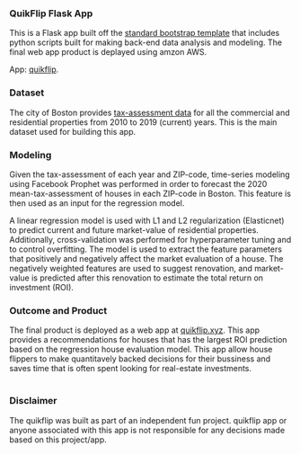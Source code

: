 ### QuikFlip Flask App

This is a Flask app built off the [standard bootstrap template](https://getbootstrap.com/docs/3.3/) that includes python scripts built for making back-end data analysis and modeling. The final web app product is deplayed using amzon AWS.

App: [quikflip](http://quikflip.xyz). 

### Dataset 
The city of Boston provides [tax-assessment data](https://data.boston.gov/dataset/property-assessment/) for all the commercial and residential properties from 2010 to 2019 (current) years. This is the main dataset used for building this app. 


### Modeling
Given the tax-assessment of each year and ZIP-code, time-series modeling using Facebook Prophet was performed in order to forecast the 2020 mean-tax-assessment of houses in each ZIP-code in Boston. This feature is then used as an input for the regression model. 

A linear regression model is used with L1 and L2 regularization (Elasticnet) to predict current and future market-value of residential properties. Additionally, cross-validation was performed for hyperparameter tuning and to control overfitting. The model is used to extract the feature parameters that positively and negatively affect the market evaluation of a house. The negatively weighted features are used to suggest renovation, and market-value is predicted after this renovation to estimate the total return on investment (ROI). 

### Outcome and Product
The final product is deployed as a web app at [quikflip.xyz](http://quikflip.xyz). This app provides a recommendations for houses that has the largest ROI prediction based on the regression house evaluation model. This app allow house flippers to make quantitavely backed decisions for their bussiness and saves time that is often spent looking for real-estate investments. 


#

### Disclaimer
The quikflip was built as part of an independent fun project. quikflip app or anyone associated with this app is not responsible for any decisions made based on this project/app. 
